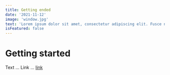 ```yaml
---
title: Getting ended
date: '2021-11-12'
image: 'window.jpg'
text: 'Lorem ipsum dolor sit amet, consectetur adipiscing elit. Fusce nisi nisi, egestas vel nunc consequat, lacinia tincidunt ante. Vivamus condimentum ex id neque semper tempus. Mauris eleifend turpis at turpis consequat, sed tempus libero blandit. Nunc faucibus tellus quam, sollicitudin mattis elit scelerisque et. Donec molestie tellus quam, non venenatis nulla euismod vitae. Cras laoreet ex sit amet neque maximus malesuada vitae quis lacus. In non metus eleifend, blandit mi at, cursus risus.'
isFeatured: false
---
```


# Getting started

Text ...
Link ... [link](https://www.google.com)